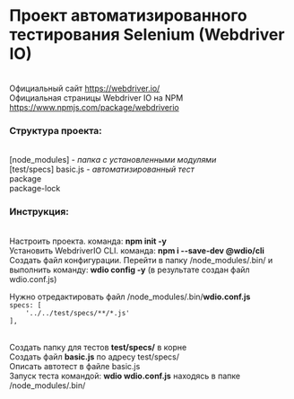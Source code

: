 # Проект автоматизированного тестирования Selenium (Webdriver IO)
<br>Официальный сайт https://webdriver.io/
<br>Официальная страницы Webdriver IO на NPM https://www.npmjs.com/package/webdriverio
<p>
    <h3>Структура проекта:</h3>
    <br>[node_modules] - <i>папка с установленными модулями</i>
    <br>[test/specs] basic.js - <i>автоматизированный тест</i>
    <br>package
    <br>package-lock
</p>
<h3>Инструкция:</h3>
<br>Настроить проекта. команда: <b>npm init -y</b>
<br>Установить WebdriverIO CLI. команда: <b>npm i --save-dev @wdio/cli</b>
<br>Создать файл конфигурации. Перейти в папку /node_modules/.bin/ и выполнить команду: <b>wdio config -y</b> (в результате создан файл wdio.conf.js)
<p>
Нужно отредактировать файл /node_modules/.bin/<b>wdio.conf.js</b>
<code>
specs: [
    '../../test/specs/**/*.js'
],
</code>
</p>
<br>Создать папку для тестов <b>test/specs/</b> в корне
<br>Создать файл <b>basic.js</b> по адресу test/specs/
<br>Описать автотест в файле basic.js
<br>Запуск теста командой: <b>wdio wdio.conf.js</b> находясь в папке /node_modules/.bin/